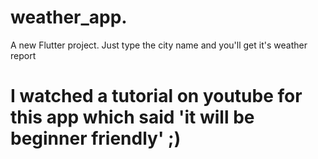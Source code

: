 # weather_app. 

A new Flutter project. Just type the city name and you'll get it's weather report

# I watched a tutorial on youtube for this app which said 'it will be beginner friendly' ;)
